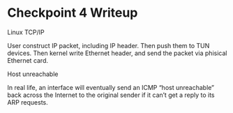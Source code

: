Checkpoint 4 Writeup
====================

Linux TCP/IP

User construct IP packet, including IP header. Then push them to TUN devices. Then kernel write Ethernet header, and send the packet via phisical Ethernet card.

Host unreachable

In real life, an interface will eventually send an ICMP “host unreachable” back across the
Internet to the original sender if it can’t get a reply to its ARP requests.